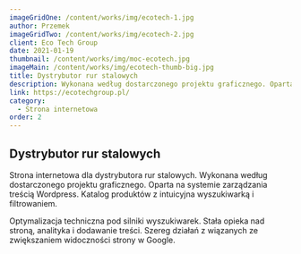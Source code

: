 ```yaml
---
imageGridOne: /content/works/img/ecotech-1.jpg
author: Przemek
imageGridTwo: /content/works/img/ecotech-2.jpg
client: Eco Tech Group
date: 2021-01-19
thumbnail: /content/works/img/moc-ecotech.jpg
imageMain: /content/works/img/ecotech-thumb-big.jpg
title: Dystrybutor rur stalowych
description: Wykonana według dostarczonego projektu graficznego. Oparta na systemie zarządzania treścią Wordpress. Katalog produktów z intuicyjna wyszukiwarką i filtrowaniem.
link: https://ecotechgroup.pl/
category:
  - Strona internetowa 
order: 2
---
```


## Dystrybutor rur stalowych

Strona internetowa dla dystrybutora rur stalowych. Wykonana według dostarczonego projektu graficznego. Oparta na systemie zarządzania treścią Wordpress. Katalog produktów z intuicyjna wyszukiwarką i filtrowaniem. 

Optymalizacja techniczna pod silniki wyszukiwarek. Stała opieka nad stroną, analityka i dodawanie treści. Szereg działań z wiązanych ze zwiększaniem widoczności strony w Google.
